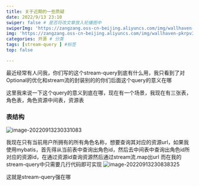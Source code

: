 ```yaml
---
title: 关于近期的一些质疑
date: 2022/9/13 23:10
swiper: false # 是否将改文章放入轮播图中
swiperImg: 'https://zangzang.oss-cn-beijing.aliyuncs.com/img/wallhaven-pkrpv3.jpg' # 该文章在轮播图中的图片，可以是本地目录下图片也可以是http://xxx图片
img: 'https://zangzang.oss-cn-beijing.aliyuncs.com/img/wallhaven-pkrpv3.jpg' # 该文章图片，可以是本地目录下图片也可以是http://xxx图片
categories: 开源 # 分类
tags: [stream-query ] #标签
top: false

---
```


最近经常有人问我，你们写的这个stream-query到底有什么用，我只看到了对Optional的优化和stream流的封装别的的你们后面这个query的意义在哪

这里我来说一下这个query的意义到底在哪，现在有一个场景，我现在有三张表，角色表，角色资源中间表，资源表

### 表结构
![image-20220913230331083](https://zangzang.oss-cn-beijing.aliyuncs.com/img/image-20220913230331083.png)

我现在只有当前用户所拥有的所有角色名称，想要查询其对应的资源url，如果我使用mybatis，首先得从当前表中查询出角色id，然后去中间表中查询出角色id所对应的资源id，在通过资源id查询资源然后通过stream流.map出url
而在我的stream-query中只需要几行代码即可实现
![image-20220913230838325](https://zangzang.oss-cn-beijing.aliyuncs.com/img/image-20220913230838325.png)

这就是stream-query强在哪